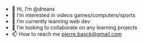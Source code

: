 - 👋 Hi, I’m @dreanx
- 👀 I’m interested in videos games/computers/sports
- 🌱 I’m currently learning web dev
- 💞️ I’m looking to collaborate on any learning projects
- 📫 How to reach me pierre.basck@gmail.com

<!---
dreanx/dreanx is a ✨ special ✨ repository because its `README.md` (this file) appears on your GitHub profile.
You can click the Preview link to take a look at your changes.
--->
